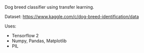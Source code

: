 Dog breed classifier using transfer learning.

Dataset: https://www.kaggle.com/c/dog-breed-identification/data

Uses:
* Tensorflow 2
* Numpy, Pandas, Matplotlib
* PIL